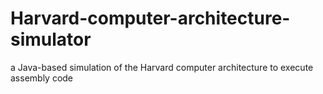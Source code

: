 # Harvard-computer-architecture-simulator
 a Java-based simulation of the Harvard computer architecture to execute assembly code

